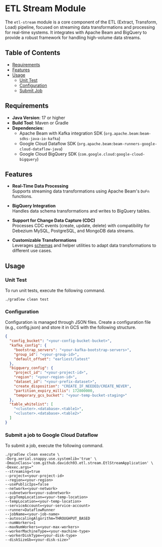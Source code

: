# ETL Stream Module

The `etl-stream` module is a core component of the ETL (Extract, Transform, Load) pipeline, 
focused on streaming data transformations and processing for real-time systems. 
It integrates with Apache Beam and BigQuery to provide a robust framework for handling high-volume data streams.

## Table of Contents
- [Requirements](#requirements)
- [Features](#features)
- [Usage](#usage)
  - [Unit Test](#unit-test)
  - [Configuration](#configuration)
  - [Submit Job](#submit-a-job-to-google-cloud-dataflow)

## Requirements

- **Java Version**: 17 or higher
- **Build Tool**: Maven or Gradle
- **Dependencies:**
  - Apache Beam with Kafka integration SDK (`org.apache.beam:beam-sdks-java-io-kafka`)
  - Google Cloud Dataflow SDK (`org.apache.beam:beam-runners-google-cloud-dataflow-java`)
  - Google Cloud BigQuery SDK (`com.google.cloud:google-cloud-bigquery`)

## Features

- **Real-Time Data Processing**  
  Supports streaming data transformations using Apache Beam's `DoFn` functions.

- **BigQuery Integration**  
  Handles data schema transformations and writes to BigQuery tables.

- **Support for Change Data Capture (CDC)**  
  Processes CDC events (create, update, delete) with compatibility for Debezium MySQL, PostgreSQL, and MongoDB data streams.

- **Customizable Transformations**  
  Leverages [schemas](https://github.com/davidch93/etl/tree/main/etl-core#schema) and helper utilities to adapt data transformations to different use cases.  

## Usage

### Unit Test

To run unit tests, execute the following command.

```shell
./gradlew clean test
```

### Configuration

Configuration is managed through JSON files. Create a configuration file (e.g., config.json) and store it in GCS
with the following structure.

```json
{
  "config_bucket": "<your-config-bucket-bucket>",
  "kafka_config": {
    "bootstrap_servers": "<your-kafka-bootstrap-servers>",
    "group_id": "<your-group-id>",
    "default_offset": "earliest/latest"
  },
  "bigquery_config": {
    "project_id": "<your-project-id>",
    "region": "<your-region-id>",
    "dataset_id": "<your-prefix-dataset>",
    "create_disposition": "CREATE_IF_NEEDED/CREATE_NEVER",
    "partition_expiry_millis": 172800000,
    "temporary_gcs_bucket": "<your-temp-bucket-staging>"
  },
  "table_whitelist": [
    "<cluster>.<database>.<table1>",
    "<cluster>.<database>.<table2>"
  ]
}
```

### Submit a job to Google Cloud Dataflow

To submit a job, execute the following command.

```shell
./gradlew clean execute \
-Dorg.xerial.snappy.use.systemlib='true' \
-DmainClass='com.github.davidch93.etl.stream.EtlStreamApplication' \
-Dexec.args="
--streaming=true
--project=<your-project-id>
--region=<your-region>
--usePublicIps=false
--network=<your-network>
--subnetwork=<your-subnetwork>
--gcpTempLocation=<your-temp-location>
--tempLocation=<your-temp-location>
--serviceAccount=<your-service-account>
--runner=DataflowRunner
--jobName=<your-job-name>
--autoscalingAlgorithm=THROUGHPUT_BASED
--numWorkers=1
--maxNumWorkers=<your-max-workers>
--workerMachineType=<your-machine-type>
--workerDiskType=<your-disk-type>
--diskSizeGb=<your-disk-size>"
```
